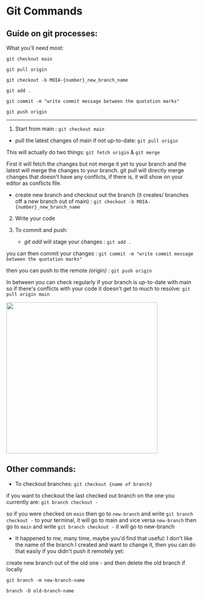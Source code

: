 # Git Commands

## Guide on git processes:

What you'll need most: 


````git checkout main````

````git pull origin````

````git checkout -b MOIA-{number}_new_branch_name````

````git add .````

````git commit -m "write commit message between the quotation marks"````

````git push origin````

------------------


1. Start from main : 
````git checkout main````

- pull the latest changes of main if not up-to-date: ````git pull origin````

This will actually do two things: ````git fetch origin```` & ````git merge````

First it will fetch the changes but not merge it yet to your branch and the latest will merge the changes to your branch. 
git pull will directly merge changes that doesn't have any conflicts, if there is, it will show on your editor as conflicts file. 

- create new branch and checkout out the branch (it creates/ branches off a new branch out of main) : ````git checkout -b MOIA-{number}_new_branch_name````

2. Write your code

3. To commit and push:

    - *git add* will stage your changes :  ````git add .````

you can then commit your changes : ````git commit -m "write commit message between the quotation marks"````

then you can push to the remote *(origin)* : ````git push origin````

In between you can check regularly if your branch is up-to-date with main so if there's conflicts with your code it doesn't get to much to resolve: ````git pull origin main````

<img src="img/gitBranch.png" width="400" height="400">

## Other commands: 


- To checkout branches: ````git checkout {name of branch}````

if you want to checkout the last checked out branch on the one you currently are: ````git branch checkout -````

so if you were checked on `main` then go to `new-branch` and write ````git branch checkout -```` to your terminal, it will go to main and vice versa `new-branch` then go to `main` and write ````git branch checkout -```` it will go to new-branch 

- It happened to me, many time, maybe you'd find that useful: I don't like the name of the branch I created and want to change it, then you can do that easily if you didn't push it remotely yet: 

create new branch out of the old one - and then delete the old branch if locally

````git branch -m new-branch-name```` 

````branch -D old-branch-name````